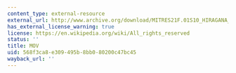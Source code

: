```yaml
---
content_type: external-resource
external_url: http://www.archive.org/download/MITRES21F.01S10_HIRAGANA_EXERCISES/3c11.mov
has_external_license_warning: true
license: https://en.wikipedia.org/wiki/All_rights_reserved
status: ''
title: MOV
uid: 568f3ca8-e309-495b-8bb0-80200c47bc45
wayback_url: ''
---
```

